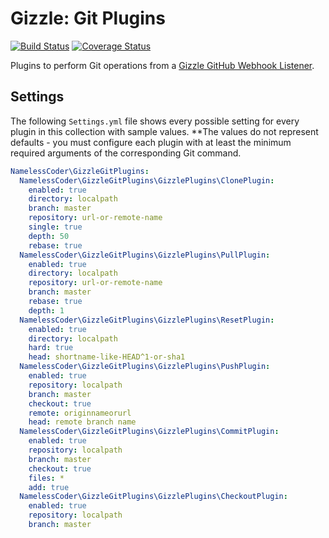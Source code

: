 Gizzle: Git Plugins
===================

[![Build Status](https://travis-ci.org/NamelessCoder/gizzle-git-plugins.svg?branch=master)](https://travis-ci.org/NamelessCoder/gizzle-git-plugins) [![Coverage Status](https://img.shields.io/coveralls/NamelessCoder/gizzle-git-plugins.svg)](https://coveralls.io/r/NamelessCoder/gizzle-git-plugins?branch=master)

Plugins to perform Git operations from a [Gizzle GitHub Webhook Listener](https://github.com/NamelessCoder/gizzle).

Settings
--------

The following `Settings.yml` file shows every possible setting for every plugin in this collection with sample values. **The values do not represent defaults - you must configure each plugin with at least the minimum required arguments of the corresponding Git command.

```yaml
NamelessCoder\GizzleGitPlugins:
  NamelessCoder\GizzleGitPlugins\GizzlePlugins\ClonePlugin:
    enabled: true
    directory: localpath
    branch: master
    repository: url-or-remote-name
    single: true
    depth: 50
    rebase: true
  NamelessCoder\GizzleGitPlugins\GizzlePlugins\PullPlugin:
    enabled: true
    directory: localpath
    repository: url-or-remote-name
    branch: master
    rebase: true
    depth: 1
  NamelessCoder\GizzleGitPlugins\GizzlePlugins\ResetPlugin:
    enabled: true
    directory: localpath
    hard: true
    head: shortname-like-HEAD^1-or-sha1
  NamelessCoder\GizzleGitPlugins\GizzlePlugins\PushPlugin:
    enabled: true
    repository: localpath
    branch: master
    checkout: true
    remote: originnameorurl
    head: remote branch name
  NamelessCoder\GizzleGitPlugins\GizzlePlugins\CommitPlugin:
    enabled: true
    repository: localpath
    branch: master
    checkout: true
    files: *
    add: true
  NamelessCoder\GizzleGitPlugins\GizzlePlugins\CheckoutPlugin:
    enabled: true
    repository: localpath
    branch: master
```
